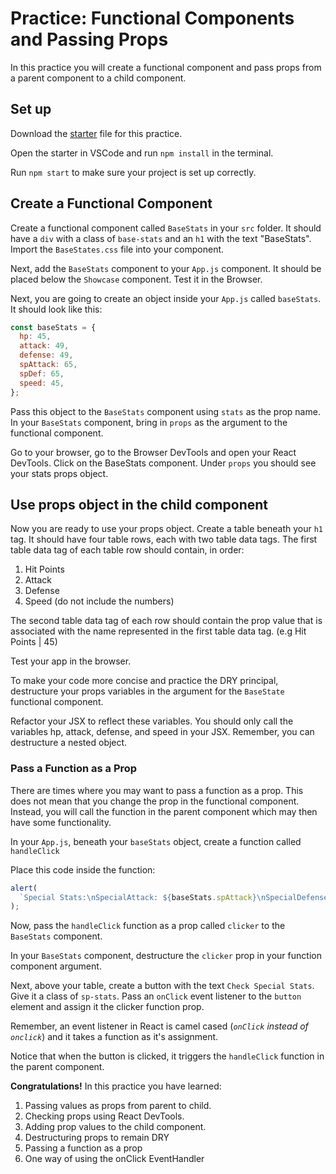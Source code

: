 # Practice: Functional Components and Passing Props

In this practice you will create a functional component and pass props from a
parent component to a child component.

## Set up

Download the [starter][props-starter] file for this practice.

Open the starter in VSCode and run `npm install` in the terminal.

Run `npm start` to make sure your project is set up correctly.

## Create a Functional Component

Create a functional component called `BaseStats` in your `src` folder. It should
have a `div` with a class of `base-stats` and an `h1` with the text "BaseStats". Import the `BaseStates.css` file into your component.

Next, add the `BaseStats` component to your `App.js` component. It should be
placed below the `Showcase` component. Test it in the Browser.

Next, you are going to create an object inside your `App.js` called `baseStats`.
It should look like this:

```js
const baseStats = {
  hp: 45,
  attack: 49,
  defense: 49,
  spAttack: 65,
  spDef: 65,
  speed: 45,
};
```

Pass this object to the `BaseStats` component using `stats` as the prop name.
In your `BaseStats` component, bring in `props` as the argument to the
functional component.

Go to your browser, go to the Browser DevTools and open your React DevTools.
Click on the BaseStats component. Under `props` you should see your stats props
object.

## Use props object in the child component

Now you are ready to use your props object. Create a table beneath your `h1`
tag. It should have four table rows, each with two table data tags. The first
table data tag of each table row should contain, in order:

1. Hit Points
2. Attack
3. Defense
4. Speed
   (do not include the numbers)

The second table data tag of each row should contain the prop value that is
associated with the name represented in the first table data tag. (e.g Hit
Points | 45)

Test your app in the browser.

To make your code more concise and practice the DRY principal, destructure your
props variables in the argument for the `BaseState` functional component. 

Refactor your JSX to reflect these variables. You should only call the variables
hp, attack, defense, and speed in your JSX. Remember, you can destructure 
a nested object.

### Pass a Function as a Prop

There are times where you may want to pass a function as a prop. This does not
mean that you change the prop in the functional component. Instead, you will
call the function in the parent component which may then have some functionality.

In your `App.js`, beneath your `baseStats` object, create a function called
`handleClick`

Place this code inside the function:

```js
alert(
  `Special Stats:\nSpecialAttack: ${baseStats.spAttack}\nSpecialDefense:${baseStats.spDef}`
);
```

Now, pass the `handleClick` function as a prop called `clicker` to the
`BaseStats` component.

In your `BaseStats` component, destructure the `clicker` prop in your function
component argument.

Next, above your table, create a button with the text `Check Special Stats`.
Give it a class of `sp-stats`. Pass an `onClick` event listener to the `button`
element and assign it the clicker function prop.

Remember, an event listener in React is camel cased (_`onClick` instead of `onclick`_) and it takes a function as it's assignment.

Notice that when the button is clicked, it triggers the `handleClick` function
in the parent component.

**Congratulations!**
In this practice you have learned:

1. Passing values as props from parent to child.
2. Checking props using React DevTools.
3. Adding prop values to the child component.
4. Destructuring props to remain DRY
5. Passing a function as a prop
6. One way of using the onClick EventHandler

[props-starter]: ./starter
